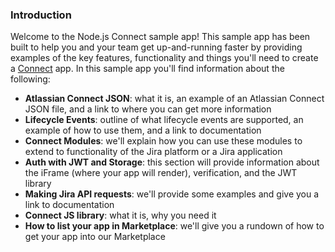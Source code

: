 ### Introduction

Welcome to the Node.js Connect sample app! This sample app has been built to help you and your team get up-and-running faster
by providing examples of the key features, functionality and things you'll need to create a
[Connect](https://developer.atlassian.com/cloud/bitbucket/faqs/#:~:text=Atlassian%20Connect%20is%20a%20distributed,wherever%2C%20whenever%2C%20and%20however)
app. In this sample app you'll find information about the following:

- **Atlassian Connect JSON**: what it is, an example of an Atlassian Connect JSON file, and a link to where you can get more information
- **Lifecycle Events**: outline of what lifecycle events are supported, an example of how to use them, and a link to documentation
- **Connect Modules**: we'll explain how you can use these modules to extend to functionality of the Jira platform or a Jira application
- **Auth with JWT and Storage**: this section will provide information about the iFrame (where your app will render), verification, and the JWT library
- **Making Jira API requests**: we'll provide some examples and give you a link to documentation
- **Connect JS library**: what it is, why you need it
- **How to list your app in Marketplace**: we'll give you a rundown of how to get your app into our Marketplace

